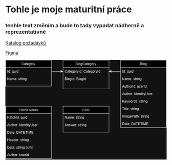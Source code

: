 # Tohle je moje maturitní práce 
### tenhle text změním a bude to tady vypadat nádherně a reprezentativně
[Katalog požadavků](https://pslib-my.sharepoint.com/:w:/g/personal/lukas_pop_021_pslib_cz/EZrSBQFCEfdIgVHRQU2w-cMBUPIYNECkvbUb9ilaTk43cg?e=A3VXRI)

[Figma]()



<img src="./MP-Pop-Diagram.drawio.png"/>
